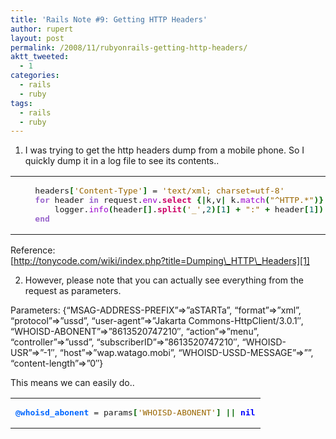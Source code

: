 ```yaml
---
title: 'Rails Note #9: Getting HTTP Headers'
author: rupert
layout: post
permalink: /2008/11/rubyonrails-getting-http-headers/
aktt_tweeted:
  - 1
categories:
  - rails
  - ruby
tags:
  - rails
  - ruby
---
```

1. I was trying to get the http headers dump from a mobile phone. So I quickly dump it in a log file to see its contents..

<div class="wp_syntax">
  <table>
    <tr>
      <td class="code">
        <pre class="ruby" style="font-family:monospace;">    headers<span style="color:#006600; font-weight:bold;">&#91;</span><span style="color:#996600;">'Content-Type'</span><span style="color:#006600; font-weight:bold;">&#93;</span> = <span style="color:#996600;">'text/xml; charset=utf-8'</span>
    <span style="color:#9966CC; font-weight:bold;">for</span> header <span style="color:#9966CC; font-weight:bold;">in</span> request.<span style="color:#9900CC;">env</span>.<span style="color:#CC0066; font-weight:bold;">select</span> <span style="color:#006600; font-weight:bold;">&#123;</span><span style="color:#006600; font-weight:bold;">|</span>k,v<span style="color:#006600; font-weight:bold;">|</span> k.<span style="color:#9900CC;">match</span><span style="color:#006600; font-weight:bold;">&#40;</span><span style="color:#996600;">"^HTTP.*"</span><span style="color:#006600; font-weight:bold;">&#41;</span><span style="color:#006600; font-weight:bold;">&#125;</span>
        logger.<span style="color:#9900CC;">info</span><span style="color:#006600; font-weight:bold;">&#40;</span>header<span style="color:#006600; font-weight:bold;">&#91;</span><span style="color:#006666;"></span><span style="color:#006600; font-weight:bold;">&#93;</span>.<span style="color:#CC0066; font-weight:bold;">split</span><span style="color:#006600; font-weight:bold;">&#40;</span><span style="color:#996600;">'_'</span>,<span style="color:#006666;">2</span><span style="color:#006600; font-weight:bold;">&#41;</span><span style="color:#006600; font-weight:bold;">&#91;</span><span style="color:#006666;">1</span><span style="color:#006600; font-weight:bold;">&#93;</span> <span style="color:#006600; font-weight:bold;">+</span> <span style="color:#996600;">":"</span> <span style="color:#006600; font-weight:bold;">+</span> header<span style="color:#006600; font-weight:bold;">&#91;</span><span style="color:#006666;">1</span><span style="color:#006600; font-weight:bold;">&#93;</span><span style="color:#006600; font-weight:bold;">&#41;</span>
    <span style="color:#9966CC; font-weight:bold;">end</span></pre>
      </td>
    </tr>
  </table>
</div>

Reference:  
[http://tonycode.com/wiki/index.php?title=Dumping\_HTTP\_Headers][1]

2. However, please note that you can actually see everything from the request as parameters.

Parameters: {&#8220;MSAG-ADDRESS-PREFIX&#8221;=>&#8221;aSTARTa&#8221;, &#8220;format&#8221;=>&#8221;xml&#8221;, &#8220;protocol&#8221;=>&#8221;ussd&#8221;, &#8220;user-agent&#8221;=>&#8221;Jakarta Commons-HttpClient/3.0.1&#8243;, &#8220;WHOISD-ABONENT&#8221;=>&#8221;8613520747210&#8243;, &#8220;action&#8221;=>&#8221;menu&#8221;, &#8220;controller&#8221;=>&#8221;ussd&#8221;, &#8220;subscriberID&#8221;=>&#8221;8613520747210&#8243;, &#8220;WHOISD-USR&#8221;=>&#8221;-1&#8243;, &#8220;host&#8221;=>&#8221;wap.watago.mobi&#8221;, &#8220;WHOISD-USSD-MESSAGE&#8221;=>&#8221;&#8221;, &#8220;content-length&#8221;=>&#8221;0&#8243;}

This means we can easily do..

<div class="wp_syntax">
  <table>
    <tr>
      <td class="code">
        <pre class="ruby" style="font-family:monospace;"><span style="color:#0066ff; font-weight:bold;">@whoisd_abonent</span> = params<span style="color:#006600; font-weight:bold;">&#91;</span><span style="color:#996600;">'WHOISD-ABONENT'</span><span style="color:#006600; font-weight:bold;">&#93;</span> <span style="color:#006600; font-weight:bold;">||</span> <span style="color:#0000FF; font-weight:bold;">nil</span></pre>
      </td>
    </tr>
  </table>
</div>

 [1]: http://tonycode.com/wiki/index.php?title=Dumping_HTTP_Headers